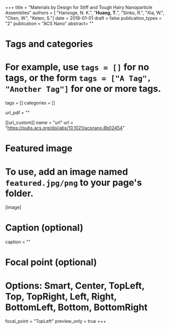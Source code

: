 +++
title = "Materials by Design for Stiff and Tough Hairy Nanoparticle Assemblies"
authors = [ "Hansoge, N. K.", "**Huang, T.**", "Sinko, R.", "Xia, W.", "Chen, W.", "Keten, S."]
date = 2018-01-01
draft = false
publication_types = "2"
publication = "ACS Nano"
abstract= ""

# Tags and categories
# For example, use `tags = []` for no tags, or the form `tags = ["A Tag", "Another Tag"]` for one or more tags.
tags = []
categories = []

url_pdf = ""

[[url_custom]]
  name = "url"
  url  = "https://pubs.acs.org/doi/abs/10.1021/acsnano.8b02454"

# Featured image
# To use, add an image named `featured.jpg/png` to your page's folder. 
[image]
  # Caption (optional)
  caption = ""

  # Focal point (optional)
  # Options: Smart, Center, TopLeft, Top, TopRight, Left, Right, BottomLeft, Bottom, BottomRight
  focal_point = "TopLeft"
  preview_only = true
+++
